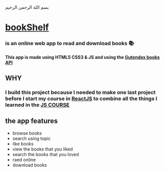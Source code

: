 بسم اللة الرحمن الرحيم

# [bookShelf](https://ahmedraed-bookshelf.netlify.app/)
### is an online web app to read and download books 📚

#### This app is made using HTML5 CSS3 & JS and using the [Gutendex books API](https://gutendex.com/?ref=devresourc.es)

## WHY
### I build this project because I needed to make one last project before I start my course in [ReactJS](https://www.udemy.com/course/react-2nd-edition/) to combine all the things I learned in the [JS COURSE](https://www.udemy.com/course/modern-javascript/)


## the app features
- browse books
- search using topic
- like books
- view the books that you liked
- search the books that you loved
- raed online
- download books


